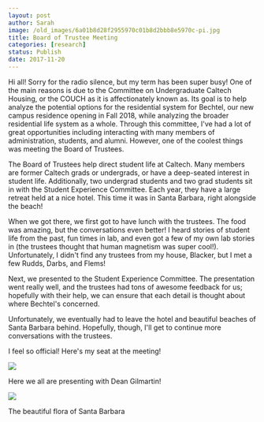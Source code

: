 ```yaml
---
layout: post
author: Sarah
image: /old_images/6a01b8d28f2955970c01b8d2bbb8e5970c-pi.jpg
title: Board of Trustee Meeting
categories: [research]
status: Publish
date: 2017-11-20
---
```



Hi all! Sorry for the radio silence, but my term has been super busy! One of the main reasons is due to the Committee on Undergraduate Caltech Housing, or the COUCH as it is affectionately known as. Its goal is to help analyze the potential options for the residential system for Bechtel, our new campus residence opening in Fall 2018, while analyzing the broader residential life system as a whole. Through this committee, I've had a lot of great opportunities including interacting with many members of administration, students, and alumni. However, one of the coolest things was meeting the Board of Trustees.

  The Board of Trustees help direct student life at Caltech. Many members are former Caltech grads or undergrads, or have a deep-seated interest in student life. Additionally, two undergrad students and two grad students sit in with the Student Experience Committee. Each year, they have a large retreat held at a nice hotel. This time it was in Santa Barbara, right alongside the beach!

  When we got there, we first got to have lunch with the trustees. The food was amazing, but the conversations even better! I heard stories of student life from the past, fun times in lab, and even got a few of my own lab stories in (the trustees thought that human magnetism was super cool!). Unfortunately, I didn't find any trustees from my house, Blacker, but I met a few Rudds, Darbs, and Flems!

  Next, we presented to the Student Experience Committee. The presentation went really well, and the trustees had tons of awesome feedback for us; hopefully with their help, we can ensure that each detail is thought about where Bechtel's concerned.

  Unfortunately, we eventually had to leave the hotel and beautiful beaches of Santa Barbara behind. Hopefully, though, I'll get to continue more conversations with the trustees.

I feel so official! Here's my seat at the meeting!


![](/old_images/6a01b8d28f2955970c01b8d2bbb8f1970c-pi.jpg)

Here we all are presenting with Dean Gilmartin!


![](/old_images/6a01b8d28f2955970c01bb09d47e9d970d-pi.jpg)

The beautiful flora of Santa Barbara

